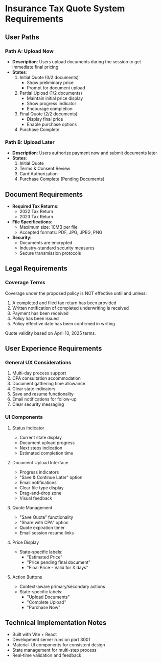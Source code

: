 # Insurance Tax Quote System Requirements

## User Paths

### Path A: Upload Now
- **Description**: Users upload documents during the session to get immediate final pricing
- **States**:
  1. Initial Quote (0/2 documents)
     - Show preliminary price
     - Prompt for document upload
  2. Partial Upload (1/2 documents)
     - Maintain initial price display
     - Show progress indicator
     - Encourage completion
  3. Final Quote (2/2 documents)
     - Display final price
     - Enable purchase options
  4. Purchase Complete

### Path B: Upload Later
- **Description**: Users authorize payment now and submit documents later
- **States**:
  1. Initial Quote
  2. Terms & Consent Review
  3. Card Authorization
  4. Purchase Complete (Pending Documents)

## Document Requirements
- **Required Tax Returns**: 
  - 2022 Tax Return
  - 2023 Tax Return
- **File Specifications**:
  - Maximum size: 10MB per file
  - Accepted formats: PDF, JPG, JPEG, PNG
- **Security**:
  - Documents are encrypted
  - Industry-standard security measures
  - Secure transmission protocols

## Legal Requirements

### Coverage Terms
Coverage under the proposed policy is NOT effective until and unless:
1. A completed and filed tax return has been provided
2. Written notification of completed underwriting is received
3. Payment has been received
4. Policy has been issued
5. Policy effective date has been confirmed in writing

Quote validity based on April 10, 2025 terms.

## User Experience Requirements

### General UX Considerations
1. Multi-day process support
2. CPA consultation accommodation
3. Document gathering time allowance
4. Clear state indicators
5. Save and resume functionality
6. Email notifications for follow-up
7. Clear security messaging

### UI Components
1. Status Indicator
   - Current state display
   - Document upload progress
   - Next steps indication
   - Estimated completion time

2. Document Upload Interface
   - Progress indicators
   - "Save & Continue Later" option
   - Email notifications
   - Clear file type display
   - Drag-and-drop zone
   - Visual feedback

3. Quote Management
   - "Save Quote" functionality
   - "Share with CPA" option
   - Quote expiration timer
   - Email session resume links

4. Price Display
   - State-specific labels:
     - "Estimated Price"
     - "Price pending final document"
     - "Final Price - Valid for X days"

5. Action Buttons
   - Context-aware primary/secondary actions
   - State-specific labels:
     - "Upload Documents"
     - "Complete Upload"
     - "Purchase Now"

## Technical Implementation Notes
- Built with Vite + React
- Development server runs on port 3001
- Material-UI components for consistent design
- State management for multi-step process
- Real-time validation and feedback 